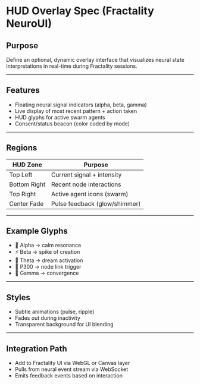 # HUD Overlay Spec (Fractality NeuroUI)

## Purpose
Define an optional, dynamic overlay interface that visualizes neural state interpretations in real-time during Fractality sessions.

---

## Features

- Floating neural signal indicators (alpha, beta, gamma)
- Live display of most recent pattern + action taken
- HUD glyphs for active swarm agents
- Consent/status beacon (color coded by mode)

---

## Regions

| HUD Zone     | Purpose                        |
|--------------|--------------------------------|
| Top Left     | Current signal + intensity     |
| Bottom Right | Recent node interactions       |
| Top Right    | Active agent icons (swarm)     |
| Center Fade  | Pulse feedback (glow/shimmer)  |

---

## Example Glyphs

- 🧠 Alpha → calm resonance
- ⚡ Beta → spike of creation
- 🌌 Theta → dream activation
- 🔗 P300 → node link trigger
- 💫 Gamma → convergence

---

## Styles

- Subtle animations (pulse, ripple)
- Fades out during inactivity
- Transparent background for UI blending

---

## Integration Path

- Add to Fractality UI via WebGL or Canvas layer
- Pulls from neural event stream via WebSocket
- Emits feedback events based on interaction

